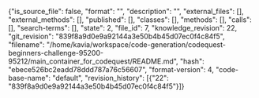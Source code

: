 {"is_source_file": false, "format": "", "description": "", "external_files": [], "external_methods": [], "published": [], "classes": [], "methods": [], "calls": [], "search-terms": [], "state": 2, "file_id": 7, "knowledge_revision": 22, "git_revision": "839f8a9d0e9a92144a3e50b4b45d07ec0f4c84f5", "filename": "/home/kavia/workspace/code-generation/codequest-beginners-challenge-95200-95212/main_container_for_codequest/README.md", "hash": "ebece526bc2eadd78ddd787a76c56607", "format-version": 4, "code-base-name": "default", "revision_history": [{"22": "839f8a9d0e9a92144a3e50b4b45d07ec0f4c84f5"}]}